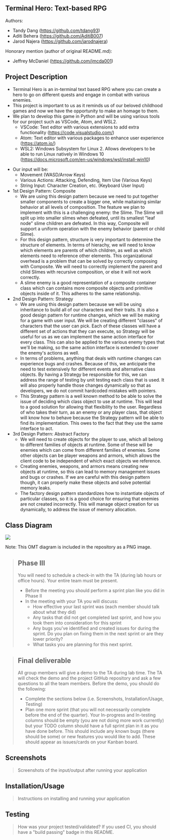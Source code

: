 ## Terminal Hero: Text-based RPG
 
Authors: 
- Tandy Dang (https://github.com/tdang93)
- Aditi Behera (https://github.com/AditiB007)
- Jarod Najera (https://github.com/jarodnajera)
 
Honorary mention (author of original README.md):
- Jeffrey McDaniel (https://github.com/jmcda001)

## Project Description
- Terminal Hero is an in-terminal text based RPG where you can create a hero to go on different quests and engage in combat with various enemies. 
- This project is important to us as it reminds us of our beloved childhood games and now we have the opportunity to make an homage to them. 
- We plan to develop this game in Python and will be using various tools for our project such as VSCode, Atom, and WSL2.
  * VSCode: Text editor with various extensions to add extra functionality (https://code.visualstudio.com/)
  * Atom: Text editor with various packages to enhance user experience (https://atom.io/)
  * WSL2: Windows Subsystem for Linux 2. Allows developers to be able to run Linux natively in Windows 10 (https://docs.microsoft.com/en-us/windows/wsl/install-win10)
* Our input will be:
  * Movement (WASD/Arrow Keys)
  * Various Actions: Attacking, Defending, Item Use (Various Keys)
  * String Input: Character Creation, etc. (Keyboard User Input)
* 1st Design Pattern: Composite
  * We are using this design pattern because we need to put together smaller components to create a bigger one, while maitaining similar behavior at all levels of composition. The feature we plan to implement with this is a challenging enemy: the Slime. The Slime will split up into smaller slimes when defeated, until its smallest "leaf node" slime children are defeated. In this way, Composite will support a uniform operation with the enemy behavior (parent or child Slime).
  * For this design pattern, structure is very important to determine the structure of elements. In terms of hierachy, we will need to know which elements are parents of which children, as well as which elements need to reference other elements. This organizational overhead is a problem that can be solved by correctly composing with Composite. We will need to correctly implement the parent and child Slimes with recursive composition, or else it will not work correctly.
  * A slime enemy is a good representation of a composite container class which can contains more composite objects and primitive objects inside of it. This adheres to the same relationship.
* 2nd Design Pattern: Strategy
  * We are using this design pattern because we will be using inheritance to build all of our characters and their traits. It is also a good design pattern for runtime changes, which we will be making for a game with user input. We will be creating different "classes" of characters that the user can pick. Each of these classes will have a different set of actions that they can execute, so Strategy will be useful for us as we can implement the same action interface for every class. This can also be applied to the various enemy types that we'll be making, so the same action interface is extended to cover the enemy's actions as well. 
  * In terms of problems, anything that deals with runtime changes can experience bugs and crashes. Because of this, we anticipate the need to test extensively for different events and alternative class objects. By having a Strategy be responsible for this, we can address the range of testing by unit testing each class that is used. It will also properly handle those changes dynamically so that as developers, we do not commit hardcoded mistakes with pointers.
  * This Strategy pattern is a well known method to be able to solve the issue of deciding which class object to use at runtime. This will lead to a good solution for allowing that flexibility to the user. Regardless of who takes their turn, as an enemy or any player class, that object will know how to behave because the Strategy pattern will be able to find its implementation. This owes to the fact that they use the same interface to act. 
* 3rd Design Pattern: Abstract Factory
  * We will need to create objects for the player to use, which all belong to different families of objects at runtime. Some of these will be enemies which can come from different families of enemies. Some other objects can be player weapons and armors, which allows the client code to be independent of which exact objects we reference.
  * Creating enemies, weapons, and armors means creating new objects at runtime, so this can lead to memory management issues and bugs or crashes. If we are careful with this design pattern though, it can properly make these objects and solve potential memory leaks. 
  * The factory design pattern standardizes how to instantiate objects of particular classes, so it is a good choice for ensuring that enemies are not created incorrectly. This will manage object creation for us dynamically, to address the issue of memory allocation.

## Class Diagram
![](https://github.com/cs100/final-project-tdang018_abehe002_jnaje010/blob/master/CS100_OMT-Diagram.png)

Note: This OMT diagram is included in the repository as a PNG image.
 
 > ## Phase III
 > You will need to schedule a check-in with the TA (during lab hours or office hours). Your entire team must be present. 
 > * Before the meeting you should perform a sprint plan like you did in Phase II
 > * In the meeting with your TA you will discuss: 
 >   - How effective your last sprint was (each member should talk about what they did)
 >   - Any tasks that did not get completed last sprint, and how you took them into consideration for this sprint
 >   - Any bugs you've identified and created issues for during the sprint. Do you plan on fixing them in the next sprint or are they lower priority?
 >   - What tasks you are planning for this next sprint.

 > ## Final deliverable
 > All group members will give a demo to the TA during lab time. The TA will check the demo and the project GitHub repository and ask a few questions to all the team members. 
 > Before the demo, you should do the following:
 > * Complete the sections below (i.e. Screenshots, Installation/Usage, Testing)
 > * Plan one more sprint (that you will not necessarily complete before the end of the quarter). Your In-progress and In-testing columns should be empty (you are not doing more work currently) but your TODO column should have a full sprint plan in it as you have done before. This should include any known bugs (there should be some) or new features you would like to add. These should appear as issues/cards on your Kanban board. 
 
 ## Screenshots
 > Screenshots of the input/output after running your application
 ## Installation/Usage
 > Instructions on installing and running your application
 ## Testing
 > How was your project tested/validated? If you used CI, you should have a "build passing" badge in this README.
 
